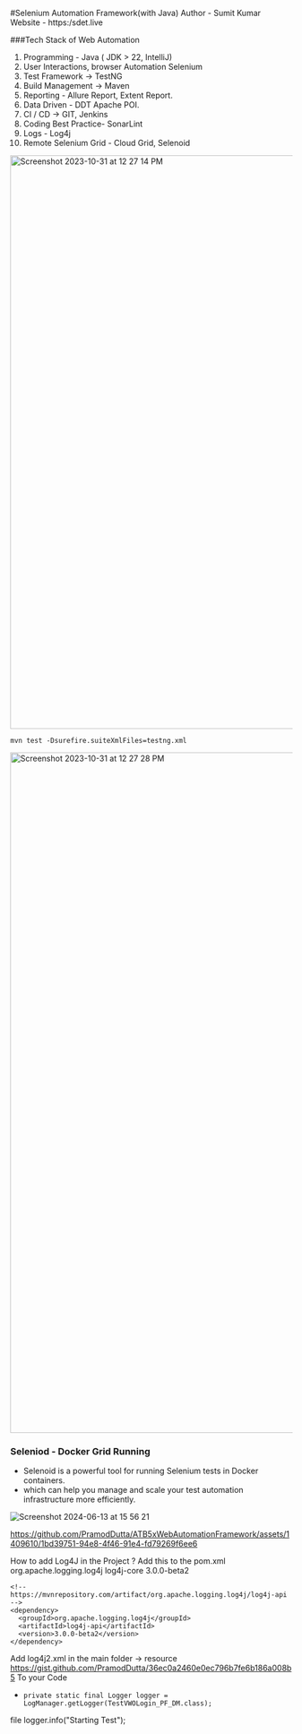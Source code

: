 #Selenium Automation Framework(with Java)
Author - Sumit Kumar
Website - https:/sdet.live

###Tech Stack of Web Automation
1. Programming - Java ( JDK > 22, IntelliJ)
2. User Interactions, browser Automation Selenium
3. Test Framework -> TestNG
4. Build Management -> Maven
5. Reporting - Allure Report, Extent Report.
6. Data Driven - DDT Apache POI.
7. CI / CD -> GIT, Jenkins
8. Coding Best Practice- SonarLint
9. Logs - Log4j
10. Remote Selenium Grid - Cloud Grid, Selenoid


<img width="1024" alt="Screenshot 2023-10-31 at 12 27 14 PM" src="https://github.com/PramodDutta/AdvanceSeleniumFrameworkTTA/assets/1409610/02b0ef3b-1165-46cf-8c9d-89e41b17032f">

`mvn test -Dsurefire.suiteXmlFiles=testng.xml`

<img width="1215" alt="Screenshot 2023-10-31 at 12 27 28 PM" src="https://github.com/PramodDutta/AdvanceSeleniumFrameworkTTA/assets/1409610/b0905741-d88d-4559-93c2-65433e668170">


### Seleniod - Docker Grid Running
- Selenoid is a powerful tool for running Selenium tests in Docker containers.
- which can help you manage and scale your test automation infrastructure more efficiently.



![Screenshot 2024-06-13 at 15 56 21](https://github.com/PramodDutta/ATB5xWebAutomationFramework/assets/1409610/3c957a88-8cf5-4e3c-9134-9fd41fd41d9b)


https://github.com/PramodDutta/ATB5xWebAutomationFramework/assets/1409610/1bd39751-94e8-4f46-91e4-fd79269f6ee6

How to add Log4J in the Project ?
Add this to the pom.xml
<groupId>org.apache.logging.log4j</groupId>
<artifactId>log4j-core</artifactId>
<version>3.0.0-beta2</version>
</dependency>

    <!-- https://mvnrepository.com/artifact/org.apache.logging.log4j/log4j-api -->
    <dependency>
      <groupId>org.apache.logging.log4j</groupId>
      <artifactId>log4j-api</artifactId>
      <version>3.0.0-beta2</version>
    </dependency> 
Add log4j2.xml in the main folder -> resource
https://gist.github.com/PramodDutta/36ec0a2460e0ec796b7fe6b186a008b5
To your Code
-     private static final Logger logger = LogManager.getLogger(TestVWOLogin_PF_DM.class);

file
logger.info("Starting Test");
